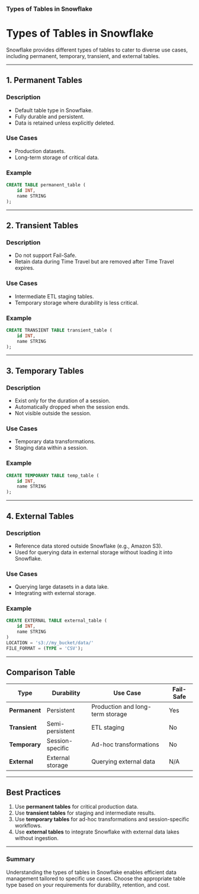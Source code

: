 ### **Types of Tables in Snowflake**

# **Types of Tables in Snowflake**

Snowflake provides different types of tables to cater to diverse use cases, including permanent, temporary, transient, and external tables.

---

## **1. Permanent Tables**

### Description
- Default table type in Snowflake.
- Fully durable and persistent.
- Data is retained unless explicitly deleted.

### Use Cases
- Production datasets.
- Long-term storage of critical data.

### Example
```sql
CREATE TABLE permanent_table (
    id INT,
    name STRING
);
```

---

## **2. Transient Tables**

### Description
- Do not support Fail-Safe.
- Retain data during Time Travel but are removed after Time Travel expires.

### Use Cases
- Intermediate ETL staging tables.
- Temporary storage where durability is less critical.

### Example
```sql
CREATE TRANSIENT TABLE transient_table (
    id INT,
    name STRING
);
```

---

## **3. Temporary Tables**

### Description
- Exist only for the duration of a session.
- Automatically dropped when the session ends.
- Not visible outside the session.

### Use Cases
- Temporary data transformations.
- Staging data within a session.

### Example
```sql
CREATE TEMPORARY TABLE temp_table (
    id INT,
    name STRING
);
```

---

## **4. External Tables**

### Description
- Reference data stored outside Snowflake (e.g., Amazon S3).
- Used for querying data in external storage without loading it into Snowflake.

### Use Cases
- Querying large datasets in a data lake.
- Integrating with external storage.

### Example
```sql
CREATE EXTERNAL TABLE external_table (
    id INT,
    name STRING
)
LOCATION = 's3://my_bucket/data/'
FILE_FORMAT = (TYPE = 'CSV');
```

---

## **Comparison Table**

| **Type**       | **Durability**   | **Use Case**                     | **Fail-Safe**  |
|----------------|------------------|-----------------------------------|---------------|
| **Permanent**  | Persistent       | Production and long-term storage | Yes           |
| **Transient**  | Semi-persistent  | ETL staging                      | No            |
| **Temporary**  | Session-specific | Ad-hoc transformations           | No            |
| **External**   | External storage | Querying external data           | N/A           |

---

## **Best Practices**
1. Use **permanent tables** for critical production data.
2. Use **transient tables** for staging and intermediate results.
3. Use **temporary tables** for ad-hoc transformations and session-specific workflows.
4. Use **external tables** to integrate Snowflake with external data lakes without ingestion.

---

### **Summary**
Understanding the types of tables in Snowflake enables efficient data management tailored to specific use cases. Choose the appropriate table type based on your requirements for durability, retention, and cost.

